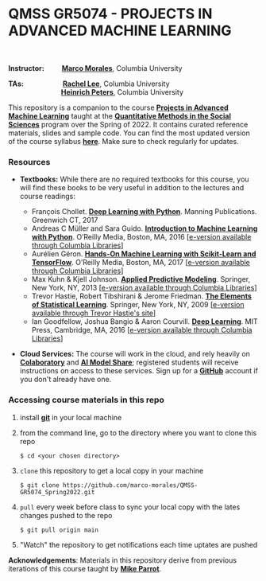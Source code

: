 # QMSS GR5074 - PROJECTS IN ADVANCED MACHINE LEARNING

<br/>

__Instructor:__ &nbsp;&nbsp;&nbsp;&nbsp;&nbsp;&nbsp;&nbsp;  [__Marco Morales__](mailto:marco.morales@columbia.edu), Columbia University


__TAs:__ &nbsp;&nbsp;&nbsp;&nbsp;&nbsp;&nbsp;&nbsp;&nbsp;&nbsp;&nbsp;&nbsp;&nbsp;&nbsp;&nbsp;&nbsp;&nbsp;&nbsp;&nbsp;&nbsp;[__Rachel Lee__](mailto:yl3751@tc.columbia.edu), Columbia University\
&nbsp;&nbsp;&nbsp;&nbsp;&nbsp;&nbsp;&nbsp;&nbsp;&nbsp;&nbsp;&nbsp;&nbsp;&nbsp;&nbsp;&nbsp;&nbsp;&nbsp;&nbsp;&nbsp;&nbsp;&nbsp;&nbsp;&nbsp;&nbsp;&nbsp;&nbsp;&nbsp;[__Heinrich Peters__](mailto:heinrichpeterz@gmail.com), Columbia University
<br/>



This repository is a companion to the course [__Projects in Advanced Machine Learning__](https://vergil.registrar.columbia.edu/#/courses/QMSSG5074_001_2022_1) taught at the [__Quantitative Methods in the Social Sciences__](http://qmss.columbia.edu/) program over the Spring of 2022. It contains curated reference materials, slides and sample code. You can find the most updated version of the course syllabus [__here__](/syllabus/GR5074_Spring2022.pdf). Make sure to check regularly for updates.


### Resources

* __Textbooks:__ While there are no required textbooks for this course, you will find these books to be very useful in addition to the lectures and course readings:

	* Fran&ccedil;ois Chollet. [__Deep Learning with Python__](https://www.manning.com/books/deep-learning-with-python-second-edition?gclid=EAIaIQobChMIpMGs9LWq9AIVGWKGCh3-ZAiREAAYASAAEgIOY_D_BwE). Manning Publications. Greenwich CT, 2017
	* Andreas C M&uuml;ller and Sara Guido. [__Introduction to Machine Learning with Python__](https://www.oreilly.com/library/view/introduction-to-machine/9781449369880/). O’Reilly Media, Boston, MA, 2016 [[e-version available through Columbia Libraries](https://web-p-ebscohost-com.ezproxy.cul.columbia.edu/ehost/detail/detail?vid=0&sid=717e7b82-5369-4bcb-9d5b-114cec870a9f%40redis&bdata=JnNpdGU9ZWhvc3QtbGl2ZSZzY29wZT1zaXRl#AN=1361381&db=nlebk)]
	* Aur&eacute;lien G&eacute;ron. [__Hands-On Machine Learning with Scikit-Learn and TensorFlow__](https://www.oreilly.com/library/view/hands-on-machine-learning/9781492032632/). O’Reilly Media, Boston, MA, 2017 [[e-version available through Columbia Libraries](https://web-p-ebscohost-com.ezproxy.cul.columbia.edu/ehost/detail/detail?vid=0&sid=822ed5e4-5bc5-47b9-b514-a669eafda44f%40redis&bdata=JnNpdGU9ZWhvc3QtbGl2ZSZzY29wZT1zaXRl#AN=1486117&db=nlebk)]
	* Max Kuhn & Kjell Johnson. [__Applied Predictive Modeling__](https://link.springer.com/book/10.1007/978-1-4614-6849-3). Springer, New York, NY, 2013 [[e-version available through Columbia Libraries](https://link-springer-com.ezproxy.cul.columbia.edu/book/10.1007%2F978-1-4614-6849-3)]
	* Trevor Hastie, Robert Tibshirani & Jerome Friedman. [__The Elements of Statistical Learning__](https://link.springer.com/book/10.1007/978-0-387-84858-7). Springer, New York, NY, 2009 [[e-version available through Trevor Hastie's site](https://hastie.su.domains/ElemStatLearn/)]
	* Ian Goodfellow, Joshua Bangio & Aaron Courvill. [__Deep Learning__](https://mitpress.mit.edu/books/deep-learning). MIT Press, Cambridge, MA, 2016 [[e-version available through Columbia Libraries](https://web-p-ebscohost-com.ezproxy.cul.columbia.edu/ehost/detail/detail?vid=0&sid=ae1fe930-c176-42a0-8117-f8ef78244076%40redis&bdata=JnNpdGU9ZWhvc3QtbGl2ZSZzY29wZT1zaXRl#AN=2565107&db=nlebk)]


* __Cloud Services:__ The course will work in the cloud, and rely heavily on [__Colaboratory__](https://colab.research.google.com) and [__AI Model Share__](https://www.modelshare.org); registered students will receive instructions on access to these services. Sign up for a [__GitHub__](https://github.com) account if you don't already have one.

### Accessing course materials in this repo

1. install [**git**](https://git-scm.com/downloads) in your local machine

2. from the command line, go to the directory where you want to clone this repo

	```
	$ cd <your chosen directory>
	```

3. `clone` this repository to get a local copy in your machine

	```
	$ git clone https://github.com/marco-morales/QMSS-GR5074_Spring2022.git
	```

4. `pull` every week before class to sync your local copy with the lates changes pushed to the repo

	```
	$ git pull origin main
	```

5. "Watch" the repository to get notifications each time uptates are pushed



__Acknowledgements__: Materials in this repository derive from previous iterations of this course taught by [**Mike Parrot**](https://github.com/mikedparrott).
